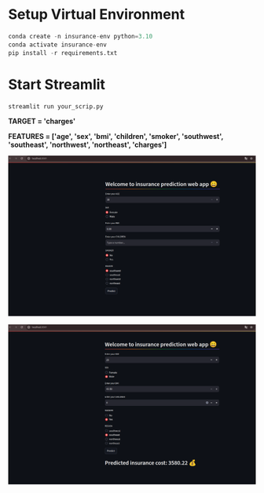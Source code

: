 # Setup Virtual Environment

```python
conda create -n insurance-env python=3.10
conda activate insurance-env
pip install -r requirements.txt
```

# Start Streamlit

```python
streamlit run your_scrip.py
```



**TARGET = 'charges'**

**FEATURES = ['age', 'sex', 'bmi', 'children', 'smoker', 'southwest', 'southeast',
    'northwest', 'northeast', 'charges']**



![streamlit](/images/streamlit.png)


![streamlit](/images/streamlit_result.png)